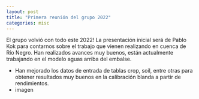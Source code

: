 ```yaml
---
layout: post
title: "Primera reunión del grupo 2022"
categories: misc
---
```


El grupo volvió con todo este 2022! La presentación inicial será de Pablo Kok para contarnos sobre el trabajo que vienen realizando en cuenca de Río Negro. Han realizados avances muy buenos, están actualmente trabajando en el modelo aguas arriba del embalse.  
* Han mejorado los datos de entrada de tablas crop, soil, entre otras para obtener resultados muy buenos en la calibración blanda a partir de rendimientos.
* imagen 

